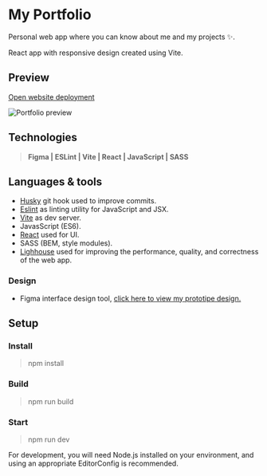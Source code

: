 # My Portfolio

Personal web app where you can know about me and my projects ✨.

React app with responsive design created using Vite.

## Preview

[Open website deployment](https://antoniojesusruiz.netlify.app/ 'My portfolio web')

![Portfolio preview](https://i.ibb.co/ry2q13p/Portfolio-preview.gif 'Portfolio preview')

## Technologies

> **Figma | ESLint | Vite | React | JavaScript | SASS**

## Languages & tools

- [Husky](https://www.npmjs.com/package/husky) git hook used to improve commits.
- [Eslint](https://eslint.org/docs/latest/use/getting-started#quick-start) as linting utility for JavaScript and JSX.
- [Vite](https://vitejs.dev/guide/) as dev server.
- JavasScript (ES6).
- [React](https://es.react.dev/) used for UI.
- SASS (BEM, style modules).
- [Lighhouse](https://chrome.google.com/webstore/detail/lighthouse/blipmdconlkpinefehnmjammfjpmpbjk?hl=es) used for improving the performance, quality, and correctness of the web app.

### Design

- Figma interface design tool, [click here to view my prototipe design.](https://www.figma.com/file/F6Q7P62Uq4GAizWf2YDv8z/Portfolio?type=design&node-id=0%3A1&t=TfUHDfYLxcxWAavw-1 'My portfolio design in Figma')

## Setup

### Install

> npm install

### Build

> npm run build

### Start

> npm run dev

For development, you will need Node.js installed on your environment, and using an appropriate EditorConfig is recommended.

